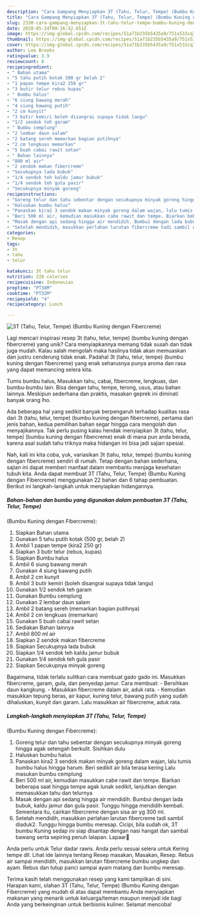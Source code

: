 ```yaml
---
description: "Cara Gampang Menyiapkan 3T (Tahu, Telur, Tempe) (Bumbu Kuning dengan Fibercreme), Bikin Ngiler"
title: "Cara Gampang Menyiapkan 3T (Tahu, Telur, Tempe) (Bumbu Kuning dengan Fibercreme), Bikin Ngiler"
slug: 2330-cara-gampang-menyiapkan-3t-tahu-telur-tempe-bumbu-kuning-dengan-fibercreme-bikin-ngiler
date: 2020-05-24T09:16:52.651Z
image: https://img-global.cpcdn.com/recipes/51a71b235b5435a9/751x532cq70/3t-tahu-telur-tempe-bumbu-kuning-dengan-fibercreme-foto-resep-utama.jpg
thumbnail: https://img-global.cpcdn.com/recipes/51a71b235b5435a9/751x532cq70/3t-tahu-telur-tempe-bumbu-kuning-dengan-fibercreme-foto-resep-utama.jpg
cover: https://img-global.cpcdn.com/recipes/51a71b235b5435a9/751x532cq70/3t-tahu-telur-tempe-bumbu-kuning-dengan-fibercreme-foto-resep-utama.jpg
author: Lee Brooks
ratingvalue: 3.9
reviewcount: 8
recipeingredient:
- " Bahan utama"
- "5 tahu putih kotak 500 gr belah 2"
- "1 papan tempe kira2 250 gr"
- "3 butir telur rebus kupas"
- " Bumbu halus"
- "6 siung bawang merah"
- "4 siung bawang putih"
- "2 cm kunyit"
- "3 butir kemiri boleh disangrai supaya tidak langu"
- "1/2 sendok teh garam"
- " Bumbu cemplung"
- "2 lembar daun salam"
- "2 batang sereh memarkan bagian putihnya"
- "2 cm lengkuas memarkan"
- "5 buah cabai rawit setan"
- " Bahan lainnya"
- "800 ml air"
- "2 sendok makan fibercreme"
- "Secukupnya lada bubuk"
- "1/4 sendok teh kaldu jamur bubuk"
- "1/4 sendok teh gula pasir"
- "Secukupnya minyak goreng"
recipeinstructions:
- "Goreng telur dan tahu sebentar dengan secukupnya minyak goreng hingga agak setengah berkulit. Sisihkan dulu"
- "Haluskan bumbu halus"
- "Panaskan kira2 3 sendok makan minyak goreng dalam wajan, lalu tumis bumbu halus hingga harum. Beri sedikit air bila terasa kering Lalu masukan bumbu cemplung"
- "Beri 500 ml air, kemudian masukkan cabe rawit dan tempe. Biarkan beberapa saat hingga tempe agak lunak sedikit, lanjutkan dengan memasukkan tahu dan telurnya"
- "Masak dengan api sedang hingga air mendidih. Bumbui dengan lada bubuk, kaldu jamur dan gula pasir. Tunggu hingga mendidih kembali. Sementara itu, cairkan fibercreme dengan sisa air yg 300 ml."
- "Setelah mendidih, masukkan perlahan larutan fibercreme tadi sambil diaduk2. Tunggu hingga bumbu meresap. Cicipi, bila sudah ok, 3T bumbu Kuning sedap ini siap disantap dengan nasi hangat dan sambal bawang serta sepiring penuh lalapan. Lapaar🤤"
categories:
- Resep
tags:
- 3t
- tahu
- telur

katakunci: 3t tahu telur 
nutrition: 228 calories
recipecuisine: Indonesian
preptime: "PT38M"
cooktime: "PT32M"
recipeyield: "4"
recipecategory: Lunch

---
```



![3T (Tahu, Telur, Tempe)
(Bumbu Kuning dengan Fibercreme)](https://img-global.cpcdn.com/recipes/51a71b235b5435a9/751x532cq70/3t-tahu-telur-tempe-bumbu-kuning-dengan-fibercreme-foto-resep-utama.jpg)

Lagi mencari inspirasi resep 3t (tahu, telur, tempe)
(bumbu kuning dengan fibercreme) yang unik? Cara menyiapkannya memang tidak susah dan tidak juga mudah. Kalau salah mengolah maka hasilnya tidak akan memuaskan dan justru cenderung tidak enak. Padahal 3t (tahu, telur, tempe)
(bumbu kuning dengan fibercreme) yang enak seharusnya punya aroma dan rasa yang dapat memancing selera kita.

Tumis bumbu halus, Masukkan tahu, cabai, fibercreme, lengkuas, dan bumbu-bumbu lain. Bisa dengan tahu, tempe, terong, usus, atau bahan lainnya. Meskipun sederhana dan praktis, masakan geprek ini diminati banyak orang lho.

Ada beberapa hal yang sedikit banyak berpengaruh terhadap kualitas rasa dari 3t (tahu, telur, tempe)
(bumbu kuning dengan fibercreme), pertama dari jenis bahan, kedua pemilihan bahan segar hingga cara mengolah dan menyajikannya. Tak perlu pusing kalau hendak menyiapkan 3t (tahu, telur, tempe)
(bumbu kuning dengan fibercreme) enak di mana pun anda berada, karena asal sudah tahu triknya maka hidangan ini bisa jadi sajian spesial.


Nah, kali ini kita coba, yuk, variasikan 3t (tahu, telur, tempe)
(bumbu kuning dengan fibercreme) sendiri di rumah. Tetap dengan bahan sederhana, sajian ini dapat memberi manfaat dalam membantu menjaga kesehatan tubuh kita. Anda dapat membuat 3T (Tahu, Telur, Tempe)
(Bumbu Kuning dengan Fibercreme) menggunakan 22 bahan dan 6 tahap pembuatan. Berikut ini langkah-langkah untuk menyiapkan hidangannya.

<!--inarticleads1-->

##### Bahan-bahan dan bumbu yang digunakan dalam pembuatan 3T (Tahu, Telur, Tempe)
(Bumbu Kuning dengan Fibercreme):

1. Siapkan  Bahan utama
1. Gunakan 5 tahu putih kotak (500 gr, belah 2)
1. Ambil 1 papan tempe (kira2 250 gr)
1. Siapkan 3 butir telur (rebus, kupas)
1. Siapkan  Bumbu halus
1. Ambil 6 siung bawang merah
1. Gunakan 4 siung bawang putih
1. Ambil 2 cm kunyit
1. Ambil 3 butir kemiri (boleh disangrai supaya tidak langu)
1. Gunakan 1/2 sendok teh garam
1. Gunakan  Bumbu cemplung
1. Gunakan 2 lembar daun salam
1. Ambil 2 batang sereh (memarkan bagian putihnya)
1. Ambil 2 cm lengkuas (memarkan)
1. Gunakan 5 buah cabai rawit setan
1. Sediakan  Bahan lainnya
1. Ambil 800 ml air
1. Siapkan 2 sendok makan fibercreme
1. Siapkan Secukupnya lada bubuk
1. Siapkan 1/4 sendok teh kaldu jamur bubuk
1. Gunakan 1/4 sendok teh gula pasir
1. Siapkan Secukupnya minyak goreng


Bagaimana, tidak terlalu sulitkan cara membuat gado gado ini. Masukkan fibercreme, garam, gula, dan penyedap jamur. Cara membuat: - Bersihkan daun kangkung. - Masukkan fibercreme dalam air, aduk rata. - Kemudian masukkan tepung beras, air kapur, kuning telur, bawang putih yang sudah dihaluskan, kunyit dan garam. Lalu masukkan air fibercreme, aduk rata. 

<!--inarticleads2-->

##### Langkah-langkah menyiapkan 3T (Tahu, Telur, Tempe)
(Bumbu Kuning dengan Fibercreme):

1. Goreng telur dan tahu sebentar dengan secukupnya minyak goreng hingga agak setengah berkulit. Sisihkan dulu
1. Haluskan bumbu halus
1. Panaskan kira2 3 sendok makan minyak goreng dalam wajan, lalu tumis bumbu halus hingga harum. Beri sedikit air bila terasa kering Lalu masukan bumbu cemplung
1. Beri 500 ml air, kemudian masukkan cabe rawit dan tempe. Biarkan beberapa saat hingga tempe agak lunak sedikit, lanjutkan dengan memasukkan tahu dan telurnya
1. Masak dengan api sedang hingga air mendidih. Bumbui dengan lada bubuk, kaldu jamur dan gula pasir. Tunggu hingga mendidih kembali. Sementara itu, cairkan fibercreme dengan sisa air yg 300 ml.
1. Setelah mendidih, masukkan perlahan larutan fibercreme tadi sambil diaduk2. Tunggu hingga bumbu meresap. Cicipi, bila sudah ok, 3T bumbu Kuning sedap ini siap disantap dengan nasi hangat dan sambal bawang serta sepiring penuh lalapan. Lapaar🤤


Anda perlu untuk Telur dadar rawis. Anda perlu sesuai selera untuk Kering tempe dll. Lihat ide lainnya tentang Resep masakan, Masakan, Resep. Rebus air sampai mendidih, masukkan larutan fibercreme bumbu ungkep dan ayam. Rebus dan tutup panci sampai ayam matang dan bumbu meresap. 

Terima kasih telah menggunakan resep yang kami tampilkan di sini. Harapan kami, olahan 3T (Tahu, Telur, Tempe)
(Bumbu Kuning dengan Fibercreme) yang mudah di atas dapat membantu Anda menyiapkan makanan yang menarik untuk keluarga/teman maupun menjadi ide bagi Anda yang berkeinginan untuk berbisnis kuliner. Selamat mencoba!
